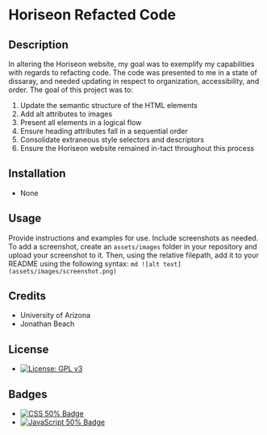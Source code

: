 # Horiseon Refacted Code
## Description

In altering the Horiseon website, my goal was to exemplify my capabilities with regards to refacting code. The code was presented to me in a state of dissaray, and needed updating in respect to organization, accessibility, and order. The goal of this project was to:

  1. Update the semantic structure of the HTML elements
  2. Add alt attributes to images
  3. Present all elements in a logical flow
  4. Ensure heading attributes fall in a sequential order
  5. Consolidate extraneous style selectors and descriptors
  6. Ensure the Horiseon website remained in-tact throughout this process

## Installation
* None
## Usage
Provide instructions and examples for use. Include screenshots as needed.
To add a screenshot, create an `assets/images` folder in your repository and upload your screenshot to it. Then, using the relative filepath, add it to your README using the following syntax:
    ```md
    ![alt text](assets/images/screenshot.png)
    ```
## Credits
* University of Arizona
* Jonathan Beach
## License
* [![License: GPL v3](https://img.shields.io/badge/License-GPLv3-blue.svg)](https://www.gnu.org/licenses/gpl-3.0)

## Badges
  
* <a href="https://github.com/badges/shields"><img src="https://img.shields.io/badge/CSS-50%25-green" alt="CSS 50% Badge"></a>
* <a href="https://github.com/badges/shields"><img src="https://img.shields.io/badge/JavaScript-50%25-green" alt="JavaScript 50% Badge"></a>

